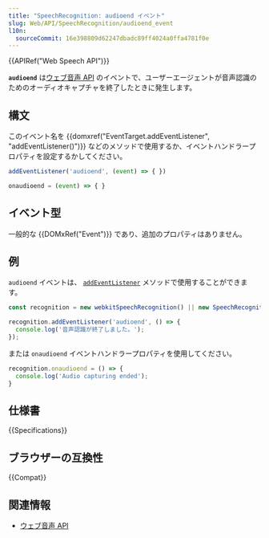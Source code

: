 ```yaml
---
title: "SpeechRecognition: audioend イベント"
slug: Web/API/SpeechRecognition/audioend_event
l10n:
  sourceCommit: 16e398809d62247dbadc89ff4024a0ffa4781f0e
---
```


{{APIRef("Web Speech API")}}

**`audioend`** は[ウェブ音声 API](/ja/docs/Web/API/Web_Speech_API) のイベントで、ユーザーエージェントが音声認識のためのオーディオキャプチャを終了したときに発生します。

## 構文

このイベント名を {{domxref("EventTarget.addEventListener", "addEventListener()")}} などのメソッドで使用するか、イベントハンドラープロパティを設定するかしてください。

```js
addEventListener('audioend', (event) => { })

onaudioend = (event) => { }
```

## イベント型

一般的な {{DOMxRef("Event")}} であり、追加のプロパティはありません。

## 例

`audioend` イベントは、 [`addEventListener`](/ja/docs/Web/API/EventTarget/addEventListener) メソッドで使用することができます。

```js
const recognition = new webkitSpeechRecognition() || new SpeechRecognition();

recognition.addEventListener('audioend', () => {
  console.log('音声認識が終了しました。');
});
```

または `onaudioend` イベントハンドラープロパティを使用してください。

```js
recognition.onaudioend = () => {
  console.log('Audio capturing ended');
}
```

## 仕様書

{{Specifications}}

## ブラウザーの互換性

{{Compat}}

## 関連情報

- [ウェブ音声 API](/ja/docs/Web/API/Web_Speech_API)
